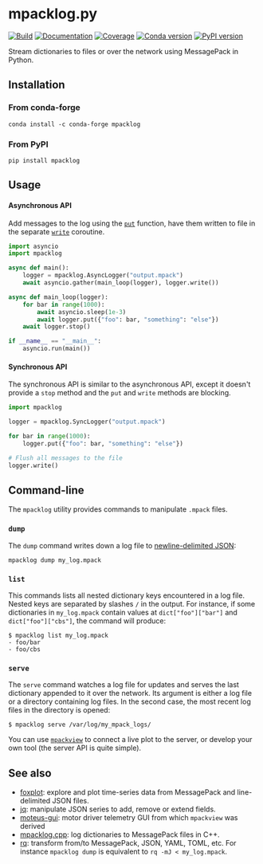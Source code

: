 # mpacklog.py

[![Build](https://img.shields.io/github/actions/workflow/status/upkie/mpacklog.py/ci.yml?branch=main)](https://github.com/upkie/mpacklog.py/actions)
[![Documentation](https://img.shields.io/github/actions/workflow/status/upkie/mpacklog.py/docs.yml?branch=main&label=docs)](https://upkie.github.io/mpacklog.py/)
[![Coverage](https://coveralls.io/repos/github/upkie/mpacklog.py/badge.svg?branch=main)](https://coveralls.io/github/upkie/mpacklog.py?branch=main)
[![Conda version](https://img.shields.io/conda/vn/conda-forge/mpacklog.svg)](https://anaconda.org/conda-forge/mpacklog)
[![PyPI version](https://img.shields.io/pypi/v/mpacklog)](https://pypi.org/project/mpacklog/)

Stream dictionaries to files or over the network using MessagePack in Python.

## Installation

### From conda-forge

```console
conda install -c conda-forge mpacklog
```

### From PyPI

```console
pip install mpacklog
```

## Usage

#### Asynchronous API

Add messages to the log using the [`put`](https://scaron.info/doc/mpacklog/classmpacklog_1_1mpacklog_1_1python_1_1logger_1_1Logger.html#aa0f928ac07280acd132627d8545a7e18) function, have them written to file in the separate [`write`](https://scaron.info/doc/mpacklog/classmpacklog_1_1mpacklog_1_1python_1_1logger_1_1Logger.html#acbea9c05c465423efc3f38a25ed699d2) coroutine.

```python
import asyncio
import mpacklog

async def main():
    logger = mpacklog.AsyncLogger("output.mpack")
    await asyncio.gather(main_loop(logger), logger.write())

async def main_loop(logger):
    for bar in range(1000):
        await asyncio.sleep(1e-3)
        await logger.put({"foo": bar, "something": "else"})
    await logger.stop()

if __name__ == "__main__":
    asyncio.run(main())
```

#### Synchronous API

The synchronous API is similar to the asynchronous API, except it doesn't provide a ``stop`` method and the ``put`` and ``write`` methods are blocking.

```python
import mpacklog

logger = mpacklog.SyncLogger("output.mpack")

for bar in range(1000):
    logger.put({"foo": bar, "something": "else"})

# Flush all messages to the file
logger.write()
```

## Command-line

The ``mpacklog`` utility provides commands to manipulate ``.mpack`` files.

### ``dump``

The ``dump`` command writes down a log file to [newline-delimited JSON](https://jsonlines.org):

```console
mpacklog dump my_log.mpack
```

### ``list``

This commands lists all nested dictionary keys encountered in a log file. Nested keys are separated by slashes ``/`` in the output. For instance, if some dictionaries in ``my_log.mpack`` contain values at ``dict["foo"]["bar"]`` and ``dict["foo"]["cbs"]``, the command will produce:

```
$ mpacklog list my_log.mpack
- foo/bar
- foo/cbs
```

### ``serve``

The ``serve`` command watches a log file for updates and serves the last dictionary appended to it over the network. Its argument is either a log file or a directory containing log files. In the second case, the most recent log files in the directory is opened:

```
$ mpacklog serve /var/log/my_mpack_logs/
```

You can use [`mpackview`](https://pypi.org/project/mpackview) to connect a live plot to the server, or develop your own tool (the server API is quite simple).

## See also

* [foxplot](https://github.com/stephane-caron/foxplot): explore and plot time-series data from MessagePack and line-delimited JSON files.
* [jq](https://github.com/stedolan/jq): manipulate JSON series to add, remove or extend fields.
* [moteus-gui](https://pypi.org/project/moteus-gui/): motor driver telemetry GUI from which ``mpackview`` was derived
* [mpacklog.cpp](https://github.com/upkie/mpacklog.cpp): log dictionaries to MessagePack files in C++.
* [rq](https://github.com/dflemstr/rq): transform from/to MessagePack, JSON, YAML, TOML, etc. For instance ``mpacklog dump`` is equivalent to ``rq -mJ < my_log.mpack``.
